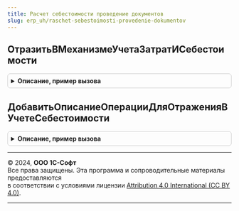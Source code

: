 ```yaml
---
title: Расчет себестоимости проведение документов
slug: erp_uh/raschet-sebestoimosti-provedenie-dokumentov
---
```



## ОтразитьВМеханизмеУчетаЗатратИСебестоимости
<details style="margin: 1em 0; padding: 0.5em; border: 1px solid #ccc; border-radius: 6px;">

<summary style="font-weight: bold; cursor: pointer;">Описание, пример вызова</summary>

```bsl

Процедура ОтразитьВМеханизмеУчетаЗатратИСебестоимости(Документ, Запрос, ТекстыЗапроса, Регистры, Объект = Неопределено) Экспорт
```

Пример вызова
```bsl
РасчетСебестоимостиПроведениеДокументов.ОтразитьВМеханизмеУчетаЗатратИСебестоимости(Документ, Запрос, ТекстыЗапроса, Регистры, Объект);
```
</details>

## ДобавитьОписаниеОперацииДляОтраженияВУчетеСебестоимости
<details style="margin: 1em 0; padding: 0.5em; border: 1px solid #ccc; border-radius: 6px;">

<summary style="font-weight: bold; cursor: pointer;">Описание, пример вызова</summary>

```bsl

// Добавляет описание операции для отражения.
//
// Параметры:
//	ОписаниеОпераций - Массив -
//	ВидОперации  - ПеречислениеСсылка.ОперацииУчетаСебестоимости -
//	ТекстЗапроса - Строка -
//	ОписаниеОперации - Строка -
//
Процедура ДобавитьОписаниеОперацииДляОтраженияВУчетеСебестоимости(ОписаниеОпераций, ВидОперации, ТекстЗапроса, ОписаниеОперации = "") Экспорт
```

Пример вызова
```bsl
РасчетСебестоимостиПроведениеДокументов.ДобавитьОписаниеОперацииДляОтраженияВУчетеСебестоимости(ОписаниеОпераций, ВидОперации, ТекстЗапроса, ОписаниеОперации);
```
</details>

---

© 2024, **ООО 1С-Софт**  
Все права защищены. Эта программа и сопроводительные материалы предоставляются  
в соответствии с условиями лицензии [Attribution 4.0 International (CC BY 4.0)](https://creativecommons.org/licenses/by/4.0/legalcode).

---
